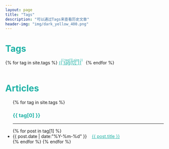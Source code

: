 ```yaml
---
layout: page
title: "Tags"
description: "可以通过Tags来查看历史文章"  
header-img: "img/dark_yellow_400.png"  
---
```


<h1 style="color:#1EB2A6">Tags</h1>


<div id='tag_cloud'>
{% for tag in site.tags %}
<a href="#{{ tag[0] }}" title="{{ tag[0] }}" rel="{{ tag[1].size }}" style="color:#1EB2A6;font-size:{{ tag[1].size }}px;position:relative;display:inline-block;margin-right:10px;">
    {{ tag[0] }}
    <sup style="font-size:0.7em;position:absolute;top:-0.5em;right:-0.5em;">{{ tag[1].size }}</sup>
</a>
{% endfor %}
</div>

<br>

<h1 style="color:#1EB2A6">Articles</h1>

<ul class="listing">
{% for tag in site.tags %}
<!--   <li class="listing-seperator" id="{{ tag[0] }}"><p style="color:#1EB2A6"><b>{{ tag[0] }}</b></p></li> -->
  <h3 class="listing-seperator" id="{{ tag[0] }}" style="color:#1EB2A6">{{ tag[0] }}</h3>
  <HR>
{% for post in tag[1] %}
  <li class="listing-item">
  <time datetime="{{ post.date | date:"%Y-%m-%d" }}">{{ post.date | date:"%Y-%m-%d" }}</time>
  &nbsp;&nbsp;
  <a href="{{ post.url }}" title="{{ post.title }}" style="color:#1EB2A6">{{ post.title }}</a>
  </li>
{% endfor %}
<!-- <HR> -->
<!-- <br /> -->
{% endfor %}
</ul>

<script src="/js/jquery.tagcloud.js" type="text/javascript" charset="utf-8"></script> 
<script language="javascript">
$.fn.tagcloud.defaults = {
    size: {start: 1, end: 1, unit: 'em'},
      color: {start: '#f8e0e6', end: '#ff3333'}
};

$(function () {
    $('#tag_cloud a').tagcloud();
});
</script>
